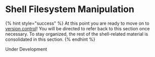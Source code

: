 # Shell Filesystem Manipulation

{% hint style="success" %}
At this point you are ready to move on to [version control](../version_control/)! You will be directed to refer back to this section once necessary. To stay organized, the rest of the shell-related material is consolidated in this section.
{% endhint %}

Under Development

